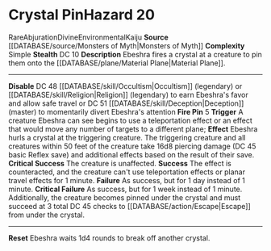 ﻿---
complexity: Simple
hazard_type: Environmental
id: '108'
level: '20'
name: Crystal Pin
rarity: Rare
school: Abjuration
source: '[[DATABASE/source/Monsters of Myth|Monsters of Myth]]'
trait:
- '[[DATABASE/trait/Abjuration|Abjuration]]'
- '[[DATABASE/trait/Divine|Divine]]'
- '[[DATABASE/trait/Environmental|Environmental]]'
- '[[DATABASE/trait/Kaiju|Kaiju]]'
- '[[DATABASE/trait/Rare|Rare]]'
type: Hazard

---
# Crystal Pin<span class="item-type">Hazard 20</span>

<span class="trait-rare item-trait">Rare</span><span class="item-trait">Abjuration</span><span class="item-trait">Divine</span><span class="item-trait">Environmental</span><span class="item-trait">Kaiju</span>
**Source** [[DATABASE/source/Monsters of Myth|Monsters of Myth]]
**Complexity** Simple
**Stealth** DC 10
**Description** Ebeshra fires a crystal at a creature to pin them onto the [[DATABASE/plane/Material Plane|Material Plane]].

---
**Disable** DC 48 [[DATABASE/skill/Occultism|Occultism]] (legendary) or [[DATABASE/skill/Religion|Religion]] (legendary) to earn Ebeshra's favor and allow safe travel or DC 51 [[DATABASE/skill/Deception|Deception]] (master) to momentarily divert Ebeshra's attention
**Fire Pin** <span class="action-icon">5</span> **Trigger** A creature Ebeshra can see begins to use a teleportation effect or an effect that would move any number of targets to a different plane; **Effect** Ebeshra hurls a crystal at the triggering creature. The triggering creature and all creatures within 50 feet of the creature take 16d8 piercing damage (DC 45 basic Reflex save) and additional effects based on the result of their save.
**Critical Success** The creature is unaffected.
**Success** The effect is counteracted, and the creature can't use teleportation effects or planar travel effects for 1 minute.
**Failure** As success, but for 1 day instead of 1 minute.
**Critical Failure** As success, but for 1 week instead of 1 minute. Additionally, the creature becomes pinned under the crystal and must succeed at 3 total DC 45 checks to [[DATABASE/action/Escape|Escape]] from under the crystal.

---
**Reset** Ebeshra waits 1d4 rounds to break off another crystal.